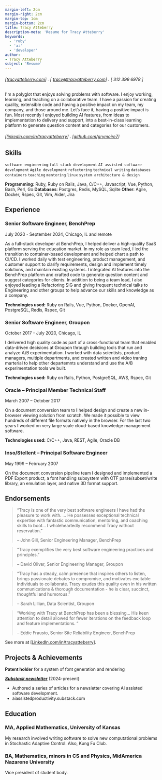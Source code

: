 ```yaml
---
margin-left: 2cm
margin-right: 2cm
margin-top: 1cm
margin-bottom: 2cm
title: Tracy Atteberry
description-meta: 'Resume for Tracy Atteberry'
keywords:
  - 'ruby'
  - 'ai'
  - 'developer'
author:
- Tracy Atteberry
subject: 'Resume'
---
```

###### [[tracyatteberry.com](https://tracyatteberry.com)] . [ tracy@tracyatteberry.com] . [ 312 399 6978 ]

I'm a polyglot that enjoys solving problems with software. I enjoy working, learning, and
teaching on a collaborative team. I have a passion for creating quality, extensible code and
having a positive impact on my team, my company, and those around me. Let’s face it, having
a positive impact is fun. Most recently I enjoyed building AI features, from ideas to
implementation to delivery and support, into a best-in-class learning platform to generate
question content and categories for our customers.

###### [[linkedin.com/in/tracyatteberry](https:://linkedin.com/in/tracyatteberry/)] . [[github.com/grymoire7](https://github.com/grymoire7)]

## Skills

```software engineering```
```full stack development```
```AI assisted software development```
```Agile development```
```refactoring```
```technical writing```
```databases```
```containers```
```teaching```
```mentoring```
```linux```
```system architecture & design```

**Programming**: Ruby, Ruby on Rails, Java, C/C++, Javascript, Vue, Python, Bash, Perl, Go
**Databases**: Postgres, Redis, MySQL, Sqlite
**Other**: Agile, Docker, Rspec, Git, Vim, Aider, Jira

## Experience

### Senior Software Engineer, BenchPrep

July 2020 - September 2024, Chicago, IL and remote

As a full-stack developer at BenchPrep, I helped deliver a high-quality SaaS
platform serving the education market. In my role as team lead, I led the
transition to container-based development and helped chart a path to CI/CD. I
worked daily with test engineering, product management, and customer support to
clarify requirements, design and implement timely solutions, and maintain
existing systems. I integrated AI features into the BenchPrep platform and
crafted code to generate question content and suggest categories for clients.
In addition to being a team lead, I also enjoyed leading a Refactoring SIG and
giving frequent technical talks to Engineering and other groups to help advance
our skills and knowledge as a company.

**Technologies used:** Ruby on Rails, Vue, Python, Docker, OpenAI, PostgreSQL, Redis, Rspec, Git


### Senior Software Engineer, Groupon

October 2017 - July 2020, Chicago, IL

I delivered high quality code as part of a cross-functional team that enabled
data-driven decisions at Groupon through building tools that run and analyze
A/B experimentation. I worked with data scientists, product managers, multiple
departments, and created written and video traning marterial to help other
departemnts understand and use the A/B experimentation tools we built.

**Technologies used:** Ruby on Rails, Python, PostgreSQL, AWS, Rspec, Git

### Oracle – Principal Member Technical Staff

March 2007 – October 2017

On a document conversion team to I helped design and create a new in-browser
viewing solution from scratch. We made it possible to view hundreds of
different file formats natively in the browser. For the last two years I worked
on very large scale cloud-based knowledge management software.

**Technologies used:** C/C++, Java, REST, Agile, Oracle DB

### Inso/Stellent – Principal Software Engineer

May 1999 – February 2007

On the document conversion pipeline team I designed and implemented a PDF
Export product, a font handling subsystem with OTF parse/subset/write library,
an emulation layer, and native 3D format support.

## Endorsements

> “Tracy is one of the very best software engineers I have had the pleasure to work with. ... He
> possesses exceptional technical expertise with fantastic communication, mentoring, and
> coaching skills to boot… I wholeheartedly recommend Tracy without reservation.”
>  
> – John Gill, Senior Engineering Manager, BenchPrep

> “Tracy exemplifies the very best software engineering practices and principles.”
>
> – David Oliver, Senior Engineering Manager, Groupon

> “Tracy has a steady, calm presence that inspires others to listen, brings passionate debates
> to compromise, and motivates excitable individuals to collaborate. Tracy exudes this quality even in
> his written communications & thorough documentation - he is clear, succinct, thoughtful and
> humorous.”
> 
> – Sarah Lillian, Data Scientist, Groupon

> “Working with Tracy at BenchPrep has been a blessing... His keen attention to
> detail allowed for fewer iterations on the feedback loop and feature
> implementations. ”
> 
> – Eddie Frausto, Senior Site Reliability Engineer, BenchPrep

See more at [[LinkedIn.com/in/tracyatteberry](https:://linkedin.com/in/tracyatteberry/)].

## Projects & Achievements

**Patent holder** for a system of font generation and rendering

**[*Substack newsletter*](https://aiassistedproductivity.substack.com/)** (2024-present)

- Authored a series of articles for a newsletter covering AI assisted software development.
- aiassistedproductivity.substack.com

## Education

### MA, Applied Mathematics, University of Kansas
My research involved writing software to solve new computational problems in Stochastic Adaptive Control. Also, Kung Fu Club.

### BA, Mathematics, minors in CS and Physics, MidAmerica Nazarene University
Vice president of student body.


